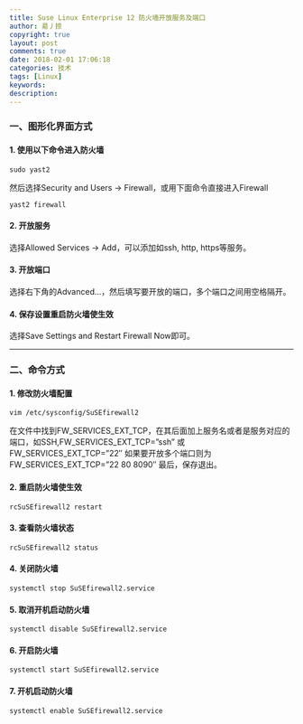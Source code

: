 ```yaml
---
title: Suse Linux Enterprise 12 防火墙开放服务及端口
author: 昜丿捺
copyright: true
layout: post
comments: true
date: 2018-02-01 17:06:18
categories: 技术
tags: [Linux]
keywords:
description:
---
```


### 一、图形化界面方式
#### 1. 使用以下命令进入防火墙
```
sudo yast2
```
然后选择Security and Users -> Firewall，或用下面命令直接进入Firewall
```
yast2 firewall
```

<!-- more -->

#### 2. 开放服务
选择Allowed Services -> Add，可以添加如ssh, http, https等服务。
#### 3. 开放端口
选择右下角的Advanced...，然后填写要开放的端口，多个端口之间用空格隔开。
#### 4. 保存设置重启防火墙使生效
选择Save Settings and Restart Firewall Now即可。

---

### 二、命令方式
#### 1. 修改防火墙配置
```
vim /etc/sysconfig/SuSEfirewall2
```
在文件中找到FW_SERVICES_EXT_TCP，在其后面加上服务名或者是服务对应的端口，如SSH,FW_SERVICES_EXT_TCP=”ssh” 或 FW_SERVICES_EXT_TCP=”22″
如果要开放多个端口则为 FW_SERVICES_EXT_TCP=”22 80 8090″
最后，保存退出。
#### 2. 重启防火墙使生效
```
rcSuSEfirewall2 restart
```
#### 3. 查看防火墙状态
```
rcSuSEfirewall2 status
```
#### 4. 关闭防火墙
```
systemctl stop SuSEfirewall2.service
```
#### 5. 取消开机启动防火墙
```
systemctl disable SuSEfirewall2.service
```
#### 6. 开启防火墙
```
systemctl start SuSEfirewall2.service
```
#### 7. 开机启动防火墙
```
systemctl enable SuSEfirewall2.service
```